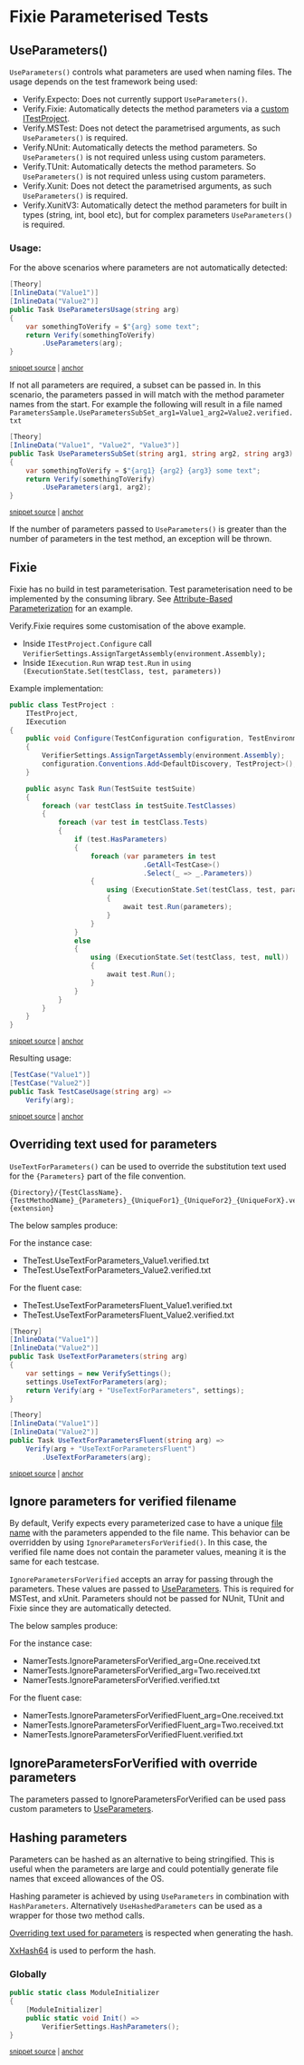 <!--
GENERATED FILE - DO NOT EDIT
This file was generated by [MarkdownSnippets](https://github.com/SimonCropp/MarkdownSnippets).
Source File: /docs/mdsource/parameterised-fixie.source.md
To change this file edit the source file and then run MarkdownSnippets.
-->

# Fixie Parameterised Tests


## UseParameters()

`UseParameters()` controls what parameters are used when naming files. The usage depends on the test framework being used:

  * Verify.Expecto: Does not currently support `UseParameters()`.
  * Verify.Fixie: Automatically detects the method parameters via a [custom ITestProject]( docs/parameterised.md#fixie).
  * Verify.MSTest: Does not detect the parametrised arguments, as such `UseParameters()` is required.
  * Verify.NUnit: Automatically detects the method parameters. So `UseParameters()` is not required unless using custom parameters.
  * Verify.TUnit: Automatically detects the method parameters. So `UseParameters()` is not required unless using custom parameters.
  * Verify.Xunit: Does not detect the parametrised arguments, as such `UseParameters()` is required.
  * Verify.XunitV3: Automatically detect the method parameters for built in types (string, int, bool etc), but for complex parameters `UseParameters()` is required.


### Usage:

For the above scenarios where parameters are not automatically detected: 

<!-- snippet: UseParameters -->
<a id='snippet-UseParameters'></a>
```cs
[Theory]
[InlineData("Value1")]
[InlineData("Value2")]
public Task UseParametersUsage(string arg)
{
    var somethingToVerify = $"{arg} some text";
    return Verify(somethingToVerify)
        .UseParameters(arg);
}
```
<sup><a href='/src/Verify.XunitV3.Tests/Snippets/ParametersSample.cs#L140-L152' title='Snippet source file'>snippet source</a> | <a href='#snippet-UseParameters' title='Start of snippet'>anchor</a></sup>
<!-- endSnippet -->

If not all parameters are required, a subset can be passed in. In this scenario, the parameters passed in will match with the method parameter names from the start. For example the following will result in a file named `ParametersSample.UseParametersSubSet_arg1=Value1_arg2=Value2.verified.txt`

<!-- snippet: UseParametersSubSet -->
<a id='snippet-UseParametersSubSet'></a>
```cs
[Theory]
[InlineData("Value1", "Value2", "Value3")]
public Task UseParametersSubSet(string arg1, string arg2, string arg3)
{
    var somethingToVerify = $"{arg1} {arg2} {arg3} some text";
    return Verify(somethingToVerify)
        .UseParameters(arg1, arg2);
}
```
<sup><a href='/src/Verify.XunitV3.Tests/Snippets/ParametersSample.cs#L154-L165' title='Snippet source file'>snippet source</a> | <a href='#snippet-UseParametersSubSet' title='Start of snippet'>anchor</a></sup>
<!-- endSnippet -->

If the number of parameters passed to `UseParameters()` is greater than the number of parameters in the test method, an exception will be thrown.


## Fixie

Fixie has no build in test parameterisation. Test parameterisation need to be implemented by the consuming library. See [Attribute-Based Parameterization](https://github.com/fixie/fixie/wiki/Customizing-the-Test-Project-Lifecycle#recipe-attribute-based-parameterization) for an example.

Verify.Fixie requires some customisation of the above example.

 * Inside `ITestProject.Configure` call `VerifierSettings.AssignTargetAssembly(environment.Assembly);`
 * Inside `IExecution.Run` wrap `test.Run` in `using (ExecutionState.Set(testClass, test, parameters))`

Example implementation:

<!-- snippet: TestProject.cs -->
<a id='snippet-TestProject.cs'></a>
```cs
public class TestProject :
    ITestProject,
    IExecution
{
    public void Configure(TestConfiguration configuration, TestEnvironment environment)
    {
        VerifierSettings.AssignTargetAssembly(environment.Assembly);
        configuration.Conventions.Add<DefaultDiscovery, TestProject>();
    }

    public async Task Run(TestSuite testSuite)
    {
        foreach (var testClass in testSuite.TestClasses)
        {
            foreach (var test in testClass.Tests)
            {
                if (test.HasParameters)
                {
                    foreach (var parameters in test
                                 .GetAll<TestCase>()
                                 .Select(_ => _.Parameters))
                    {
                        using (ExecutionState.Set(testClass, test, parameters))
                        {
                            await test.Run(parameters);
                        }
                    }
                }
                else
                {
                    using (ExecutionState.Set(testClass, test, null))
                    {
                        await test.Run();
                    }
                }
            }
        }
    }
}
```
<sup><a href='/src/Verify.Fixie.Tests/FixieSetup/TestProject.cs#L1-L39' title='Snippet source file'>snippet source</a> | <a href='#snippet-TestProject.cs' title='Start of snippet'>anchor</a></sup>
<!-- endSnippet -->

Resulting usage:

<!-- snippet: FixieTestCase -->
<a id='snippet-FixieTestCase'></a>
```cs
[TestCase("Value1")]
[TestCase("Value2")]
public Task TestCaseUsage(string arg) =>
    Verify(arg);
```
<sup><a href='/src/Verify.Fixie.Tests/Snippets/ParametersSample.cs#L19-L26' title='Snippet source file'>snippet source</a> | <a href='#snippet-FixieTestCase' title='Start of snippet'>anchor</a></sup>
<!-- endSnippet -->


## Overriding text used for parameters

`UseTextForParameters()` can be used to override the substitution text used for the `{Parameters}` part of the file convention.<!-- include: override-parameters-text. path: /docs/mdsource/override-parameters-text.include.md -->

```
{Directory}/{TestClassName}.{TestMethodName}_{Parameters}_{UniqueFor1}_{UniqueFor2}_{UniqueForX}.verified.{extension}
```

The below samples produce:

For the instance case:

 * TheTest.UseTextForParameters_Value1.verified.txt
 * TheTest.UseTextForParameters_Value2.verified.txt

For the fluent case:

 * TheTest.UseTextForParametersFluent_Value1.verified.txt
 * TheTest.UseTextForParametersFluent_Value2.verified.txt<!-- endInclude -->


<!-- snippet: UseTextForParameters -->
<a id='snippet-UseTextForParameters'></a>
```cs
[Theory]
[InlineData("Value1")]
[InlineData("Value2")]
public Task UseTextForParameters(string arg)
{
    var settings = new VerifySettings();
    settings.UseTextForParameters(arg);
    return Verify(arg + "UseTextForParameters", settings);
}

[Theory]
[InlineData("Value1")]
[InlineData("Value2")]
public Task UseTextForParametersFluent(string arg) =>
    Verify(arg + "UseTextForParametersFluent")
        .UseTextForParameters(arg);
```
<sup><a href='/src/Verify.Tests/Naming/NamerTests.cs#L381-L400' title='Snippet source file'>snippet source</a> | <a href='#snippet-UseTextForParameters' title='Start of snippet'>anchor</a></sup>
<!-- endSnippet -->


## Ignore parameters for verified filename

By default, Verify expects every parameterized case to have a unique [file name](/docs/naming.md) with the parameters appended to the file name. This behavior can be overridden by using `IgnoreParametersForVerified()`. In this case, the verified file name does not contain the parameter values, meaning it is the same for each testcase.<!-- include: ignore-parameters. path: /docs/mdsource/ignore-parameters.include.md -->

`IgnoreParametersForVerified` accepts an array for passing through the parameters. These values are passed to [UseParameters](#UseParameters). This is required for MSTest, and xUnit. Parameters should not be passed for NUnit, TUnit and Fixie since they are automatically detected.

The below samples produce:

For the instance case:

 * NamerTests.IgnoreParametersForVerified_arg=One.received.txt
 * NamerTests.IgnoreParametersForVerified_arg=Two.received.txt
 * NamerTests.IgnoreParametersForVerified.verified.txt

For the fluent case:

 * NamerTests.IgnoreParametersForVerifiedFluent_arg=One.received.txt
 * NamerTests.IgnoreParametersForVerifiedFluent_arg=Two.received.txt
 * NamerTests.IgnoreParametersForVerifiedFluent.verified.txt<!-- endInclude -->


## IgnoreParametersForVerified with override parameters

The parameters passed to IgnoreParametersForVerified can be used pass custom parameters to [UseParameters](#UseParameters).


## Hashing parameters

Parameters can be hashed as an alternative to being stringified. This is useful when the parameters are large and could potentially generate file names that exceed allowances of the OS.<!-- include: hashing-parameters. path: /docs/mdsource/hashing-parameters.include.md -->

Hashing parameter is achieved by using `UseParameters` in combination with `HashParameters`. Alternatively `UseHashedParameters` can be used as a wrapper for those two method calls.

[Overriding text used for parameters](#overriding-text-used-for-parameters) is respected when generating the hash.

[XxHash64](https://learn.microsoft.com/en-us/dotnet/api/system.io.hashing.xxhash64) is used to perform the hash.<!-- endInclude -->


### Globally

<!-- snippet: StaticHashParameters -->
<a id='snippet-StaticHashParameters'></a>
```cs
public static class ModuleInitializer
{
    [ModuleInitializer]
    public static void Init() =>
        VerifierSettings.HashParameters();
}
```
<sup><a href='/src/ModuleInitDocs/HashParameters.cs#L3-L12' title='Snippet source file'>snippet source</a> | <a href='#snippet-StaticHashParameters' title='Start of snippet'>anchor</a></sup>
<!-- endSnippet -->
